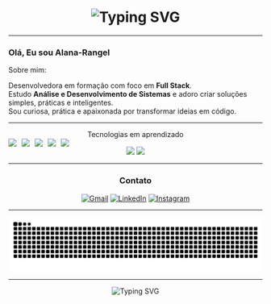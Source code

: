 <h1 align="center">
  <img src="https://readme-typing-svg.demolab.com?font=Fira+Code&size=30&duration=2000&pause=1000&color=FFFFFF&center=true&vCenter=true&width=435&lines=Hello%2C+World!;Bem-vindo+ao+meu+GitHub!" alt="Typing SVG" />
</h1>

---

### Olá, Eu sou Alana-Rangel 
Sobre mim:

Desenvolvedora em formação com foco em **Full Stack**.  
Estudo **Análise e Desenvolvimento de Sistemas** e adoro criar soluções simples, práticas e inteligentes.  
Sou curiosa, prática e apaixonada por transformar ideias em código.

---





<div align="center">Tecnologias em aprendizado

<div style="display: flex; gap: 10px;">
  <img src="https://img.shields.io/badge/HTML5-ffffff?style=for-the-badge&logo=html5&logoColor=000000" />
  <img src="https://img.shields.io/badge/CSS3-ffffff?style=for-the-badge&logo=css3&logoColor=000000" />
  <img src="https://img.shields.io/badge/JavaScript-ffffff?style=for-the-badge&logo=javascript&logoColor=000000" />
  <img src="https://img.shields.io/badge/Python-ffffff?style=for-the-badge&logo=python&logoColor=000000" />
  <img src="https://img.shields.io/badge/Git-ffffff?style=for-the-badge&logo=git&logoColor=000000" />
 

</div>



<div align="center">
  <img height="180em" src="https://github-readme-stats.vercel.app/api?username=Alana-Rangel&show_icons=true&theme=graywhite&hide_border=true&include_all_commits=true&count_private=true" />
  <img height="180em" src="https://github-readme-stats.vercel.app/api/top-langs/?username=Alana-Rangel&layout=compact&langs_count=6&hide_progress=false&hide_border=true&theme=graywhite" />
</div>

---




### Contato

[![Gmail](https://img.shields.io/badge/Gmail-ffffff?style=for-the-badge&logo=gmail&logoColor=000000)](mailto:alanadasilvarangel20050728@gmail.com)
[![LinkedIn](https://img.shields.io/badge/LinkedIn-ffffff?style=for-the-badge&logo=linkedin&logoColor=000000)](https://www.linkedin.com/in/alana-rangel-3038b4359/)
[![Instagram](https://img.shields.io/badge/Instagram-ffffff?style=for-the-badge&logo=instagram&logoColor=000000)](https://www.instagram.com/lanarangell/?hl=en)

---
<picture align="center">
  <source media="(prefers-color-scheme: dark)" srcset="https://raw.githubusercontent.com/Alana-Rangel/Alana-Rangel/output/github-contribution-grid-snake-dark.svg">
  <source media="(prefers-color-scheme: light)" srcset="https://raw.githubusercontent.com/Alana-Rangel/Alana-Rangel/output/github-contribution-grid-snake-dark.svg">
  <img align="center" alt="github contribution grid snake animation" src="https://raw.githubusercontent.com/Alana-Rangel/Alana-Rangel/output/github-contribution-grid-snake.svg">
</picture>

---




<p align="center">
</p>



<p align="center">
  <img src="https://readme-typing-svg.demolab.com?font=Fira+Code&duration=3000&pause=1000&center=true&width=450&color=FFFFFF&lines=Em+constante+evolu%C3%A7%C3%A3o+na+carreira+dev.;Foco+total+em+Full+Stack." alt="Typing SVG" />
</p>

